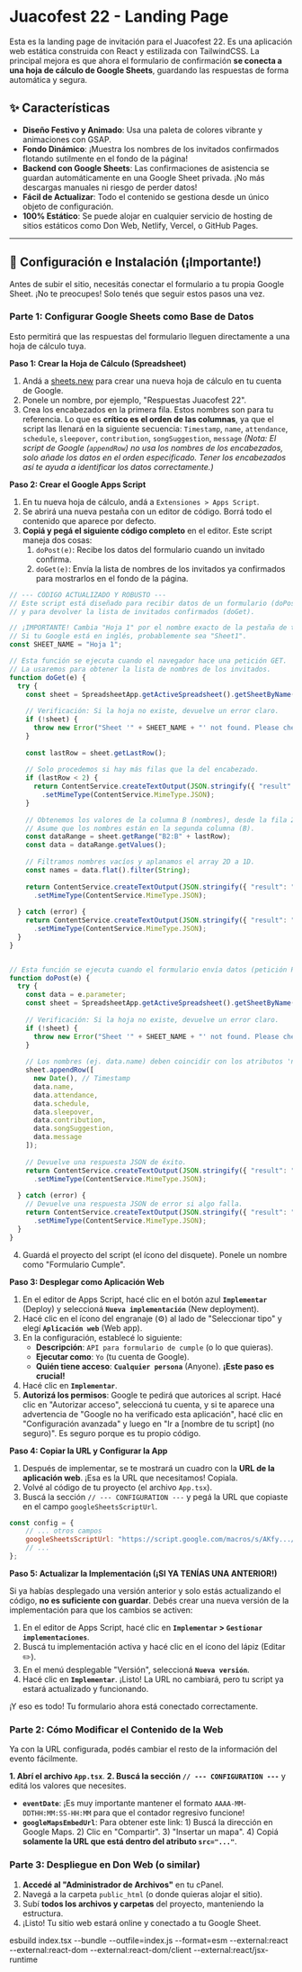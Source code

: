# Juacofest 22 - Landing Page

Esta es la landing page de invitación para el Juacofest 22. Es una aplicación web estática construida con React y estilizada con TailwindCSS. La principal mejora es que ahora el formulario de confirmación **se conecta a una hoja de cálculo de Google Sheets**, guardando las respuestas de forma automática y segura.

## ✨ Características

- **Diseño Festivo y Animado**: Usa una paleta de colores vibrante y animaciones con GSAP.
- **Fondo Dinámico**: ¡Muestra los nombres de los invitados confirmados flotando sutilmente en el fondo de la página!
- **Backend con Google Sheets**: Las confirmaciones de asistencia se guardan automáticamente en una Google Sheet privada. ¡No más descargas manuales ni riesgo de perder datos!
- **Fácil de Actualizar**: Todo el contenido se gestiona desde un único objeto de configuración.
- **100% Estático**: Se puede alojar en cualquier servicio de hosting de sitios estáticos como Don Web, Netlify, Vercel, o GitHub Pages.

---

## 🔧 Configuración e Instalación (¡Importante!)

Antes de subir el sitio, necesitás conectar el formulario a tu propia Google Sheet. ¡No te preocupes! Solo tenés que seguir estos pasos una vez.

### Parte 1: Configurar Google Sheets como Base de Datos

Esto permitirá que las respuestas del formulario lleguen directamente a una hoja de cálculo tuya.

**Paso 1: Crear la Hoja de Cálculo (Spreadsheet)**
1.  Andá a [sheets.new](https://sheets.new) para crear una nueva hoja de cálculo en tu cuenta de Google.
2.  Ponele un nombre, por ejemplo, "Respuestas Juacofest 22".
3.  Crea los encabezados en la primera fila. Estos nombres son para tu referencia. Lo que es **crítico es el orden de las columnas**, ya que el script las llenará en la siguiente secuencia:
    `Timestamp`, `name`, `attendance`, `schedule`, `sleepover`, `contribution`, `songSuggestion`, `message`
    *(Nota: El script de Google (`appendRow`) no usa los nombres de los encabezados, solo añade los datos en el orden especificado. Tener los encabezados así te ayuda a identificar los datos correctamente.)*

**Paso 2: Crear el Google Apps Script**
1.  En tu nueva hoja de cálculo, andá a `Extensiones > Apps Script`.
2.  Se abrirá una nueva pestaña con un editor de código. Borrá todo el contenido que aparece por defecto.
3.  **Copiá y pegá el siguiente código completo** en el editor. Este script maneja dos cosas:
    1. `doPost(e)`: Recibe los datos del formulario cuando un invitado confirma.
    2. `doGet(e)`: Envía la lista de nombres de los invitados ya confirmados para mostrarlos en el fondo de la página.

```javascript
// --- CÓDIGO ACTUALIZADO Y ROBUSTO ---
// Este script está diseñado para recibir datos de un formulario (doPost)
// y para devolver la lista de invitados confirmados (doGet).

// ¡IMPORTANTE! Cambia "Hoja 1" por el nombre exacto de la pestaña de tu Google Sheet.
// Si tu Google está en inglés, probablemente sea "Sheet1".
const SHEET_NAME = "Hoja 1"; 

// Esta función se ejecuta cuando el navegador hace una petición GET.
// La usaremos para obtener la lista de nombres de los invitados.
function doGet(e) {
  try {
    const sheet = SpreadsheetApp.getActiveSpreadsheet().getSheetByName(SHEET_NAME);
    
    // Verificación: Si la hoja no existe, devuelve un error claro.
    if (!sheet) {
      throw new Error("Sheet '" + SHEET_NAME + "' not found. Please check the SHEET_NAME variable in the script.");
    }
    
    const lastRow = sheet.getLastRow();
    
    // Solo procedemos si hay más filas que la del encabezado.
    if (lastRow < 2) {
      return ContentService.createTextOutput(JSON.stringify({ "result": "success", "data": [] }))
        .setMimeType(ContentService.MimeType.JSON);
    }
    
    // Obtenemos los valores de la columna B (nombres), desde la fila 2 hasta el final.
    // Asume que los nombres están en la segunda columna (B).
    const dataRange = sheet.getRange("B2:B" + lastRow); 
    const data = dataRange.getValues();
    
    // Filtramos nombres vacíos y aplanamos el array 2D a 1D.
    const names = data.flat().filter(String);
    
    return ContentService.createTextOutput(JSON.stringify({ "result": "success", "data": names }))
      .setMimeType(ContentService.MimeType.JSON);
      
  } catch (error) {
    return ContentService.createTextOutput(JSON.stringify({ "result": "error", "error": error.toString() }))
      .setMimeType(ContentService.MimeType.JSON);
  }
}


// Esta función se ejecuta cuando el formulario envía datos (petición POST).
function doPost(e) {
  try {
    const data = e.parameter;
    const sheet = SpreadsheetApp.getActiveSpreadsheet().getSheetByName(SHEET_NAME);
    
    // Verificación: Si la hoja no existe, devuelve un error claro.
    if (!sheet) {
      throw new Error("Sheet '" + SHEET_NAME + "' not found. Please check the SHEET_NAME variable in the script.");
    }
    
    // Los nombres (ej. data.name) deben coincidir con los atributos 'name' de tus campos de formulario.
    sheet.appendRow([
      new Date(), // Timestamp
      data.name,
      data.attendance,
      data.schedule,
      data.sleepover,
      data.contribution,
      data.songSuggestion,
      data.message
    ]);
    
    // Devuelve una respuesta JSON de éxito.
    return ContentService.createTextOutput(JSON.stringify({ "result": "success" }))
      .setMimeType(ContentService.MimeType.JSON);
      
  } catch (error) {
    // Devuelve una respuesta JSON de error si algo falla.
    return ContentService.createTextOutput(JSON.stringify({ "result": "error", "error": error.toString() }))
      .setMimeType(ContentService.MimeType.JSON);
  }
}
```

4.  Guardá el proyecto del script (el ícono del disquete). Ponele un nombre como "Formulario Cumple".

**Paso 3: Desplegar como Aplicación Web**
1.  En el editor de Apps Script, hacé clic en el botón azul **`Implementar`** (Deploy) y seleccioná **`Nueva implementación`** (New deployment).
2.  Hacé clic en el ícono del engranaje (⚙️) al lado de "Seleccionar tipo" y elegí **`Aplicación web`** (Web app).
3.  En la configuración, establecé lo siguiente:
    *   **Descripción**: `API para formulario de cumple` (o lo que quieras).
    *   **Ejecutar como**: `Yo` (tu cuenta de Google).
    *   **Quién tiene acceso**: **`Cualquier persona`** (Anyone). **¡Este paso es crucial!**
4.  Hacé clic en **`Implementar`**.
5.  **Autorizá los permisos**: Google te pedirá que autorices al script. Hacé clic en "Autorizar acceso", seleccioná tu cuenta, y si te aparece una advertencia de "Google no ha verificado esta aplicación", hacé clic en "Configuración avanzada" y luego en "Ir a [nombre de tu script] (no seguro)". Es seguro porque es tu propio código.

**Paso 4: Copiar la URL y Configurar la App**
1.  Después de implementar, se te mostrará un cuadro con la **URL de la aplicación web**. ¡Esa es la URL que necesitamos! Copiala.
2.  Volvé al código de tu proyecto (el archivo `App.tsx`).
3.  Buscá la sección `// --- CONFIGURATION ---` y pegá la URL que copiaste en el campo `googleSheetsScriptUrl`.

```javascript
const config = {
    // ... otros campos
    googleSheetsScriptUrl: "https://script.google.com/macros/s/AKfy.../exec", // <-- ACÁ VA TU URL
    // ...
};
```
**Paso 5: Actualizar la Implementación (¡SI YA TENÍAS UNA ANTERIOR!)**

Si ya habías desplegado una versión anterior y solo estás actualizando el código, **no es suficiente con guardar**. Debés crear una nueva versión de la implementación para que los cambios se activen:

1.  En el editor de Apps Script, hacé clic en **`Implementar` > `Gestionar implementaciones`**.
2.  Buscá tu implementación activa y hacé clic en el ícono del lápiz (Editar ✏️).
3.  En el menú desplegable "Versión", seleccioná **`Nueva versión`**.
4.  Hacé clic en **`Implementar`**. ¡Listo! La URL no cambiará, pero tu script ya estará actualizado y funcionando.

¡Y eso es todo! Tu formulario ahora está conectado correctamente.

### Parte 2: Cómo Modificar el Contenido de la Web

Ya con la URL configurada, podés cambiar el resto de la información del evento fácilmente.

**1. Abrí el archivo `App.tsx`**.
**2. Buscá la sección `// --- CONFIGURATION ---`** y editá los valores que necesites.
- **`eventDate`**: ¡Es muy importante mantener el formato `AAAA-MM-DDTHH:MM:SS-HH:MM` para que el contador regresivo funcione!
- **`googleMapsEmbedUrl`**: Para obtener este link: 1) Buscá la dirección en Google Maps. 2) Clic en "Compartir". 3) "Insertar un mapa". 4) Copiá **solamente la URL que está dentro del atributo `src="..."`**.

### Parte 3: Despliegue en Don Web (o similar)

1.  **Accedé al "Administrador de Archivos"** en tu cPanel.
2.  Navegá a la carpeta `public_html` (o donde quieras alojar el sitio).
3.  Subí **todos los archivos y carpetas** del proyecto, manteniendo la estructura.
4.  ¡Listo! Tu sitio web estará online y conectado a tu Google Sheet.

esbuild index.tsx --bundle --outfile=index.js --format=esm --external:react --external:react-dom --external:react-dom/client --external:react/jsx-runtime
